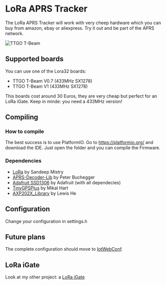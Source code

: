 # LoRa APRS Tracker

The LoRa APRS Tracker will work with very cheep hardware which you can buy from amazon, ebay or aliexpress.
Try it out and be part of the APRS network.

![TTGO T-Beam](pics/Tracker.png)

## Supported boards

You can use one of the Lora32 boards:

* TTGO T-Beam V0.7 (433MHz SX1278)
* TTGO T-Beam V1 (433MHz SX1278)

This boards cost around 30 Euros, they are very cheap but perfect for an LoRa iGate.
Keep in minde: you need a 433MHz version!

## Compiling

### How to compile

The best success is to use PlatformIO. Go to https://platformio.org/ and download the IDE. Just open the folder and you can compile the Firmware.

### Dependencies

* [LoRa](https://github.com/sandeepmistry/arduino-LoRa) by Sandeep Mistry
* [APRS-Decoder-Lib](https://github.com/peterus/APRS-Decoder-Lib) by Peter Buchegger
* [Adafruit SSD1306](https://github.com/adafruit/Adafruit_SSD1306) by Adafruit (with all dependecies)
* [TinyGPSPlus](https://github.com/mikalhart/TinyGPSPlus) by Mikal Hart
* [AXP202X_Library](https://github.com/lewisxhe/AXP202X_Library) by Lewis He

## Configuration

Change your configuration in settings.h

## Future plans

The complete configuration should move to [IotWebConf](https://github.com/prampec/IotWebConf).

## LoRa iGate

Look at my other project: a [LoRa iGate](https://github.com/peterus/LoRa_APRS_iGate)

